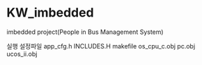 # KW_imbedded
imbedded project(People in Bus Management System)

실행 설정파일
app_cfg.h
INCLUDES.H
makefile
os_cpu_c.obj
pc.obj
ucos_ii.obj
